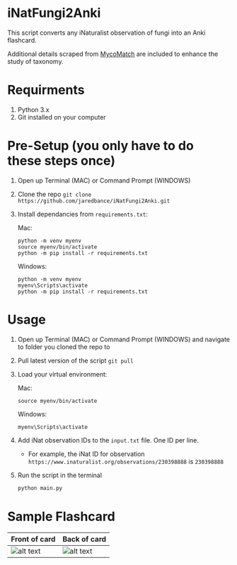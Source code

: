 # iNatFungi2Anki

This script converts any iNaturalist observation of fungi into an Anki flashcard. 

Additional details scraped from [MycoMatch](https://www.mycomatch.com/) are included to enhance the study of taxonomy.

# Requirments
1) Python 3.x
3) Git installed on your computer

# Pre-Setup (you only have to do these steps once)
1) Open up Terminal (MAC) or Command Prompt (WINDOWS)
1) Clone the repo `git clone https://github.com/jaredbance/iNatFungi2Anki.git`
2) Install dependancies from `requirements.txt`:

   Mac:
   ```
   python -m venv myenv
   source myenv/bin/activate
   python -m pip install -r requirements.txt
   ```
   Windows:
   ```
   python -m venv myenv
   myenv\Scripts\activate
   python -m pip install -r requirements.txt
   ```

# Usage
1) Open up Terminal (MAC) or Command Prompt (WINDOWS) and navigate to folder you cloned the repo to
2) Pull latest version of the script `git pull`
4) Load your virtual environment:

   Mac:
   ```
   source myenv/bin/activate
   ```
   Windows:
   ```
   myenv\Scripts\activate
   ```
6) Add iNat observation IDs to the `input.txt` file. One ID per line.
   - For example, the iNat ID for observation `https://www.inaturalist.org/observations/230398888` is `230398888`
8) Run the script in the terminal
   ```bash
   python main.py
   ```

# Sample Flashcard
Front of card | Back of card
--- | --- 
![alt text](https://raw.githubusercontent.com/jaredbance/iNatFungi2Anki/master/demoPics/1.png) | ![alt text](https://raw.githubusercontent.com/jaredbance/iNatFungi2Anki/master/demoPics/2.png)
